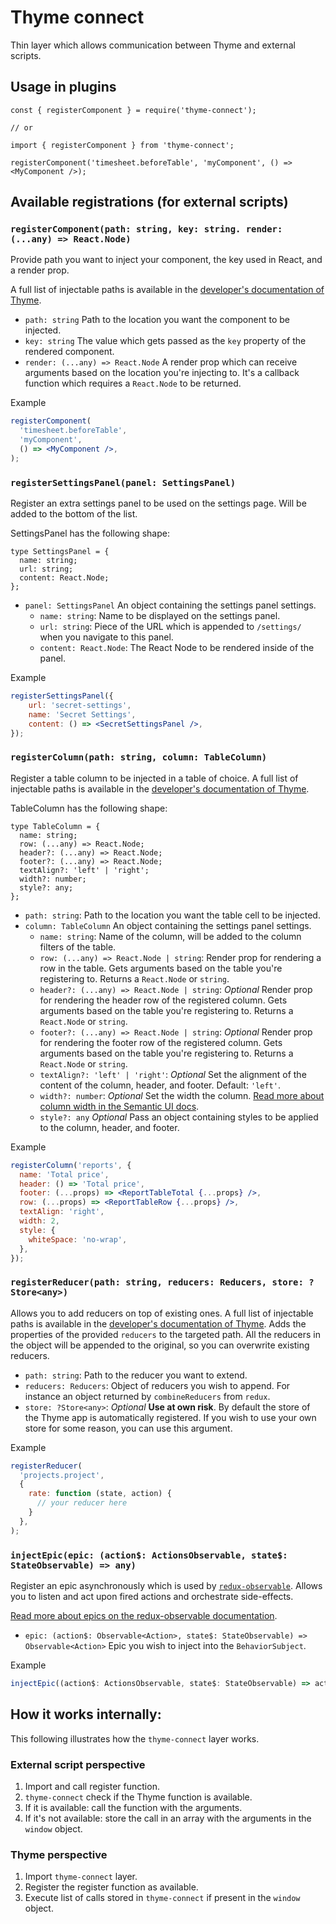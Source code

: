 # Thyme connect

Thin layer which allows communication between Thyme and external scripts.

## Usage in plugins

```
const { registerComponent } = require('thyme-connect');

// or

import { registerComponent } from 'thyme-connect';

registerComponent('timesheet.beforeTable', 'myComponent', () => <MyComponent />);
```

## Available registrations (for external scripts)

### `registerComponent(path: string, key: string. render: (...any) => React.Node)`

Provide path you want to inject your component, the key used in React, and a render prop.

A full list of injectable paths is available in the [developer's documentation of Thyme](https://usethyme.com/documentation).

- `path: string` Path to the location you want the component to be injected.
- `key: string` The value which gets passed as the `key` property of the rendered component.
- `render: (...any) => React.Node` A render prop which can receive arguments based on the location you're injecting to. It's a callback function which requires a `React.Node` to be returned. 

Example

```jsx harmony
registerComponent(
  'timesheet.beforeTable', 
  'myComponent', 
  () => <MyComponent />,
);
```

### `registerSettingsPanel(panel: SettingsPanel)`

Register an extra settings panel to be used on the settings page. Will be added to the bottom of the list.

SettingsPanel has the following shape:

```flow js
type SettingsPanel = {
  name: string;
  url: string;
  content: React.Node;
};
```

- `panel: SettingsPanel` An object containing the settings panel settings.
    - `name: string`: Name to be displayed on the settings panel.
    - `url: string`: Piece of the URL which is appended to `/settings/` when you navigate to this panel.
    - `content: React.Node`: The React Node to be rendered inside of the panel.
    
Example

```jsx harmony
registerSettingsPanel({
    url: 'secret-settings',
    name: 'Secret Settings',
    content: () => <SecretSettingsPanel />,
});
```

### `registerColumn(path: string, column: TableColumn)`

Register a table column to be injected in a table of choice. A full list of injectable paths is available in the [developer's documentation of Thyme](https://usethyme.com/documentation).

TableColumn has the following shape:

```flow js
type TableColumn = {
  name: string;
  row: (...any) => React.Node;
  header?: (...any) => React.Node;
  footer?: (...any) => React.Node;
  textAlign?: 'left' | 'right';
  width?: number;
  style?: any;
};
```

- `path: string`: Path to the location you want the table cell to be injected.
- `column: TableColumn` An object containing the settings panel settings.
    - `name: string`: Name of the column, will be added to the column filters of the table.
    - `row: (...any) => React.Node | string`: Render prop for rendering a row in the table. Gets arguments based on the table you're registering to. Returns a `React.Node` or `string`.
    - `header?: (...any) => React.Node | string`: *Optional* Render prop for rendering the header row of the registered column. Gets arguments based on the table you're registering to. Returns a `React.Node` or `string`.
    - `footer?: (...any) => React.Node | string`: *Optional* Render prop for rendering the footer row of the registered column. Gets arguments based on the table you're registering to. Returns a `React.Node` or `string`.
    - `textAlign?: 'left' | 'right'`: *Optional* Set the alignment of the content of the column, header, and footer. Default: `'left'`.
    - `width?: number`: *Optional* Set the width the column. [Read more about column width in the Semantic UI docs](https://react.semantic-ui.com/collections/table/#variations-column-width).
    - `style?: any` *Optional* Pass an object containing styles to be applied to the column, header, and footer.

Example

```jsx harmony
registerColumn('reports', {
  name: 'Total price',
  header: () => 'Total price',
  footer: (...props) => <ReportTableTotal {...props} />,
  row: (...props) => <ReportTableRow {...props} />,
  textAlign: 'right',
  width: 2,
  style: { 
    whiteSpace: 'no-wrap',
  },
});
```

### `registerReducer(path: string, reducers: Reducers, store: ?Store<any>)`

Allows you to add reducers on top of existing ones. A full list of injectable paths is available in the [developer's documentation of Thyme](https://usethyme.com/documentation).
Adds the properties of the provided `reducers` to the targeted path. All the reducers in the object will be appended to the original, so you can overwrite existing reducers.

- `path: string`: Path to the reducer you want to extend.
- `reducers: Reducers`: Object of reducers you wish to append. For instance an object returned by `combineReducers` from `redux`.
- `store: ?Store<any>`: *Optional* **Use at own risk**. By default the store of the Thyme app is automatically registered. If you wish to use your own store for some reason, you can use this argument.

Example

```jsx harmony
registerReducer(
  'projects.project', 
  { 
    rate: function (state, action) {
      // your reducer here
    } 
  },
);
```

### `injectEpic(epic: (action$: ActionsObservable, state$: StateObservable) => any)`

Register an epic asynchronously which is used by [`redux-observable`](https://redux-observable.js.org/).
Allows you to listen and act upon fired actions and orchestrate side-effects.

[Read more about epics on the redux-observable documentation](https://redux-observable.js.org/docs/basics/Epics.html).

- `epic: (action$: Observable<Action>, state$: StateObservable) => Observable<Action>` Epic you wish to inject into the `BehaviorSubject`.

Example

```jsx harmony
injectEpic((action$: ActionsObservable, state$: StateObservable) => action$.pipe(...))
```

## How it works internally:

This following illustrates how the `thyme-connect` layer works.

### External script perspective

1. Import and call register function.
2. `thyme-connect` check if the Thyme function is available.
3. If it is available: call the function with the arguments.
4. If it's not available: store the call in an array with the arguments in the `window` object.

### Thyme perspective

1. Import `thyme-connect` layer.
2. Register the register function as available.
3. Execute list of calls stored in `thyme-connect` if present in the `window` object.
